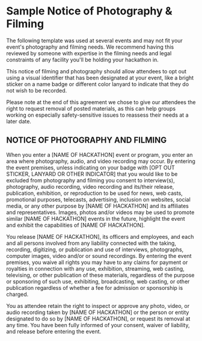 # Sample Notice of Photography & Filming

The following template was used at several events and may not fit your event's photography and filming needs. We recommend having this reviewed by someone with expertise in the filming needs and legal constraints of any facility you'll be holding your hackathon in. 

This notice of filming and photography should allow attendees to opt out using a visual identifier that has been designated at your event, like a bright sticker on a name badge or different color lanyard to indicate that they do not wish to be recorded.

Please note at the end of this agreement we chose to give our attendees the right to request removal of posted materials, as this can help groups working on especially safety-sensitive issues to reassess their needs at a later date.

## **NOTICE OF PHOTOGRAPHY AND FILMING**

When you enter a \[NAME OF HACKATHON\] event or program, you enter an area where photography, audio, and video recording may occur. By entering the event premises, unless indicating on your badge with \[OPT OUT STICKER, LANYARD OR OTHER INDICATOR\] that you would like to be excluded from photography and filming you consent to interview\(s\), photography, audio recording, video recording and its/their release, publication, exhibition, or reproduction to be used for news, web casts, promotional purposes, telecasts, advertising, inclusion on websites, social media, or any other purpose by \[NAME OF HACKATHON\] and its affiliates and representatives. Images, photos and/or videos may be used to promote similar \[NAME OF HACKATHON\] events in the future, highlight the event and exhibit the capabilities of \[NAME OF HACKATHON\].  


You release \[NAME OF HACKATHON\], its officers and employees, and each and all persons involved from any liability connected with the taking, recording, digitizing, or publication and use of interviews, photographs, computer images, video and/or or sound recordings. By entering the event premises, you waive all rights you may have to any claims for payment or royalties in connection with any use, exhibition, streaming, web casting, televising, or other publication of these materials, regardless of the purpose or sponsoring of such use, exhibiting, broadcasting, web casting, or other publication regardless of whether a fee for admission or sponsorship is charged.   


You as attendee retain the right to inspect or approve any photo, video, or audio recording taken by \[NAME OF HACKATHON\] or the person or entity designated to do so by \[NAME OF HACKATHON\], or request its removal at any time. You have been fully informed of your consent, waiver of liability, and release before entering the event.  


